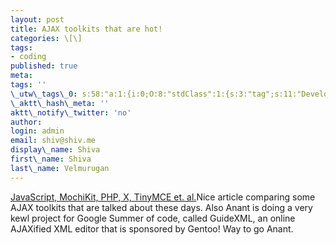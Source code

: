 ```yaml
---
layout: post
title: AJAX toolkits that are hot!
categories: \[\]
tags:
- coding
published: true
meta:
tags: ''
\_utw\_tags\_0: s:58:"a:1:{i:0;O:8:"stdClass":1:{s:3:"tag";s:11:"Development";}}";
\_aktt\_hash\_meta: ''
aktt\_notify\_twitter: 'no'
author:
login: admin
email: shiv@shiv.me
display\_name: Shiva
first\_name: Shiva
last\_name: Velmurugan
---
```


[JavaScript, MochiKit, PHP, X, TinyMCE et. al.][0]Nice article comparing some AJAX toolkits that are talked about these days. Also Anant is doing a very kewl project for Google Summer of code, called GuideXML, an online AJAXified XML editor that is sponsored by Gentoo! Way to go Anant.


[0]: http://summerofcode.wordpress.com/2006/07/22/javascript-mochikit-php-x-tinymce-et-al/ "Permanent Link to JavaScript, MochiKit, PHP, X, TinyMCE et. al."